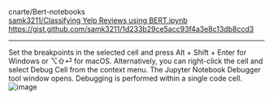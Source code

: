 cnarte/Bert-notebooks  
[samk3211/Classifying Yelp Reviews using BERT.ipynb  
https://gist.github.com/samk3211/1d233b29ce5acc93f4a3e8c13db8ccd3  ](https://github.com/cnarte/Bert-notebooks/blob/master/Bert%20Immplementation%20using%20colab%20or%20jupyter/jupyter.ipynb)

---
Set the breakpoints in the selected cell and press Alt + Shift + Enter for Windows or ⌥⇧⏎ for macOS. Alternatively, you can right-click the cell and select Debug Cell from the context menu. The Jupyter Notebook Debugger tool window opens. Debugging is performed within a single code cell.  
![image](https://github.com/GinChoYen/Anthony/assets/22329486/39b90fc5-00df-4570-8ee7-96995a150289)

